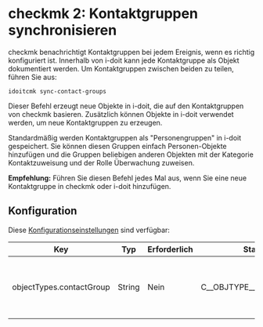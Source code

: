 # checkmk 2: Kontaktgruppen synchronisieren

checkmk benachrichtigt Kontaktgruppen bei jedem Ereignis, wenn es richtig konfiguriert ist. Innerhalb von i-doit kann jede Kontaktgruppe als Objekt dokumentiert werden. Um Kontaktgruppen zwischen beiden zu teilen, führen Sie aus:

    idoitcmk sync-contact-groups

Dieser Befehl erzeugt neue Objekte in i-doit, die auf den Kontaktgruppen von checkmk basieren. Zusätzlich können Objekte in i-doit verwendet werden, um neue Kontaktgruppen zu erzeugen.

Standardmäßig werden Kontaktgruppen als "Personengruppen" in i-doit gespeichert. Sie können diesen Gruppen einfach Personen\-Objekte hinzufügen und die Gruppen beliebigen anderen Objekten mit der Kategorie Kontaktzuweisung und der Rolle Überwachung zuweisen.

**Empfehlung:** Führen Sie diesen Befehl jedes Mal aus, wenn Sie eine neue Kontaktgruppe in checkmk oder i-doit hinzufügen.

Konfiguration
-------------

Diese [Konfigurationseinstellungen](./checkmk2-konfiguration.md) sind verfügbar:

| Key | Typ | Erforderlich | Standart | Beschreibung |
| --- | --- | --- | --- | --- |
| objectTypes.contactGroup | String | Nein | C__OBJTYPE__PERSON_GROUP | Kontaktgruppen werden durch diesen Typ gekennzeichnet (Konstante verwenden!) |
